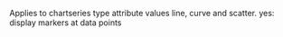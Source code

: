 Applies to chartseries type attribute values line, curve
            and scatter.
            yes: display markers at data points